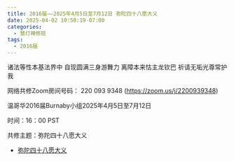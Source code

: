 ```yaml
---
title: 2016届——2025年4月5日至7月12日 弥陀四十八愿大义
date: 2025-04-02 10:50:19-07:00
categories:
  - 慧灯禅修班
tags:
  - 2016届
---
```

诸法等性本基法界中 自现圆满三身游舞力 离障本来怙主龙钦巴 祈请无垢光尊常护我


网络共修Zoom房间号码： 220 093 9348 (<https://zoom.us/j/2200939348>)

温哥华2016届Burnaby小组2025年4月5日至7月12日

时间：16：00 PST


共修主题：弥陀四十八愿大义


* [弥陀四十八愿大义](https://www.xianmixuezi.com/%E5%87%80%E5%9C%9F%E6%96%87%E5%BA%93/20-%E5%BC%A5%E9%99%80%E5%9B%9B%E5%8D%81%E5%85%AB%E6%84%BF%E5%A4%A7%E4%B9%89)

